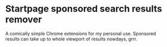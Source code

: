 # Startpage sponsored search results remover

A comically simple Chrome extensions for my personal use. Sponsored results can take up to whole viewport of results nowdays, grrr.